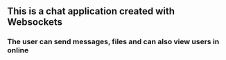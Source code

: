 ## This is a chat application created with Websockets

### The user can send messages, files and can also view users in online
